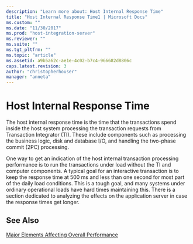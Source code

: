 ```yaml
---
description: "Learn more about: Host Internal Response Time"
title: "Host Internal Response Time1 | Microsoft Docs"
ms.custom: ""
ms.date: "11/30/2017"
ms.prod: "host-integration-server"
ms.reviewer: ""
ms.suite: ""
ms.tgt_pltfrm: ""
ms.topic: "article"
ms.assetid: a9b5a62c-ae1e-4c02-b7c4-966682d8806c
caps.latest.revision: 3
author: "christopherhouser"
manager: "anneta"
---
```

# Host Internal Response Time
The host internal response time is the time that the transactions spend inside the host system processing the transaction requests from Transaction Integrator (TI). These include components such as processing the business logic, disk and database I/O, and handling the two-phase commit (2PC) processing.  
  
 One way to get an indication of the host internal transaction processing performance is to run the transactions under load without the TI and computer components. A typical goal for an interactive transaction is to keep the response time at 500 ms and less than one second for most part of the daily load conditions. This is a tough goal, and many systems under ordinary operational loads have hard times maintaining this. There is a section dedicated to analyzing the effects on the application server in case the response times get longer.  
  
## See Also  
 [Major Elements Affecting Overall Performance](../core/major-elements-affecting-overall-performance1.md)

